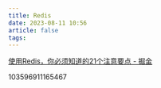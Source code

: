 ```yaml
---
title: Redis
date: 2023-08-11 10:56
article: false
tags: 
---
```


[使用Redis，你必须知道的21个注意要点 - 掘金](https://juejin.cn/post/6942643266613411854)

103596911165467
